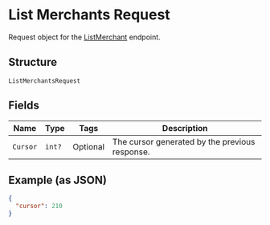 
# List Merchants Request

Request object for the [ListMerchant](#endpoint-listmerchant) endpoint.

## Structure

`ListMerchantsRequest`

## Fields

| Name | Type | Tags | Description |
|  --- | --- | --- | --- |
| `Cursor` | `int?` | Optional | The cursor generated by the previous response. |

## Example (as JSON)

```json
{
  "cursor": 210
}
```

